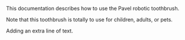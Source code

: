 This documentation describes how to use the Pavel robotic toothbrush. 

Note that this toothbrush is totally to use for children, adults, or pets. 

Adding an extra line of text. 